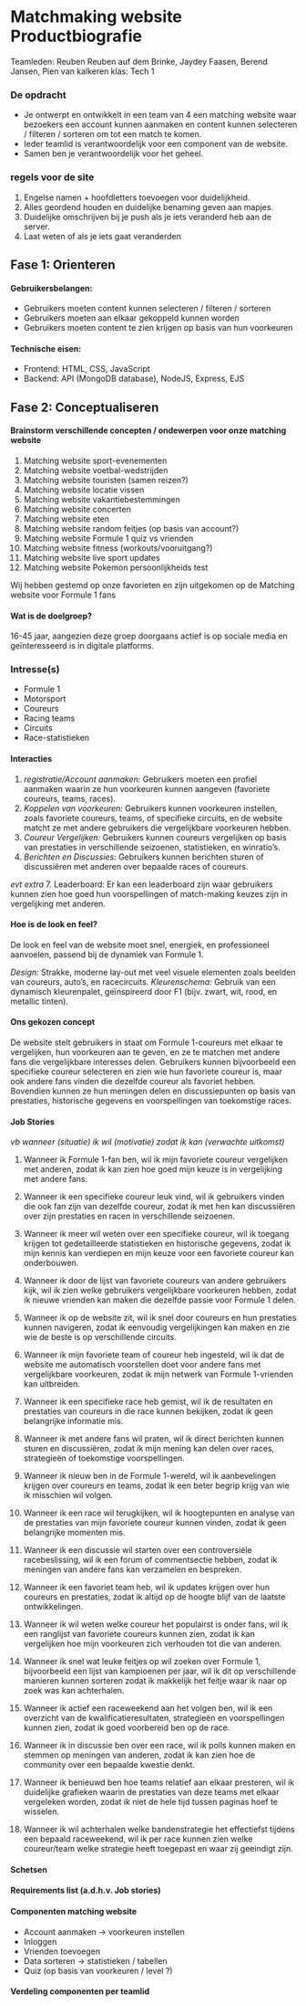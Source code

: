 # Matchmaking website Productbiografie 
Teamleden: Reuben Reuben auf dem Brinke, Jaydey Faasen, Berend Jansen, Pien van kalkeren
klas: Tech 1 


### De opdracht
- Je ontwerpt en ontwikkelt in een team van 4 een matching website waar bezoekers een account kunnen aanmaken en content kunnen selecteren / filteren / sorteren om tot een match te komen.
- Ieder teamlid is verantwoordelijk voor een component van de website.
- Samen ben je verantwoordelijk voor het geheel.

### regels voor de site
1. Engelse namen + hoofdletters toevoegen voor duidelijkheid.
2. Alles geordend houden en duidelijke benaming geven aan mapjes.
3. Duidelijke omschrijven bij je push als je iets veranderd heb aan de server.
4. Laat weten of als je iets gaat veranderden


## Fase 1: Orienteren


#### Gebruikersbelangen:

- Gebruikers moeten content kunnen selecteren / filteren / sorteren
- Gebruikers moeten aan elkaar gekoppeld kunnen worden
- Gebruikers moeten content te zien krijgen op basis van hun voorkeuren

#### Technische eisen:
- Frontend: HTML, CSS, JavaScript
- Backend: API (MongoDB database), NodeJS, Express, EJS



## Fase 2: Conceptualiseren


#### Brainstorm verschillende concepten / ondewerpen voor onze matching website 
1. Matching website sport-evenementen
2. Matching website voetbal-wedstrijden
3. Matching website touristen (samen reizen?)
4. Matching website locatie vissen
5. Matching website vakantiebestemmingen
6. Matching website concerten
7. Matching website eten
8. Matching website random feitjes (op basis van account?)
9. Matching website Formule 1 quiz vs vrienden
10. Matching website fitness (workouts/vooruitgang?)
11. Matching website live sport updates
12. Matching website Pokemon persoonlijkheids test

Wij hebben gestemd op onze favorieten en zijn uitgekomen op de Matching website voor Formule 1 fans

#### Wat is de doelgroep?
16-45 jaar, aangezien deze groep doorgaans actief is op sociale media en geïnteresseerd is in digitale platforms.

### Intresse(s)
- Formule 1
- Motorsport
- Coureurs
- Racing teams
- Circuits
- Race-statistieken

#### Interacties
1. *registratie/Account aanmaken:* Gebruikers moeten een profiel aanmaken waarin ze hun voorkeuren kunnen aangeven (favoriete coureurs, teams, races).
2. *Koppelen van voorkeuren:* Gebruikers kunnen voorkeuren instellen, zoals favoriete coureurs, teams, of specifieke circuits, en de website matcht ze met andere gebruikers die vergelijkbare voorkeuren hebben.
3. *Coureur Vergelijken:* Gebruikers kunnen coureurs vergelijken op basis van prestaties in verschillende seizoenen, statistieken, en winratio’s.
4. *Berichten en Discussies:* Gebruikers kunnen berichten sturen of discussiëren met anderen over bepaalde races of coureurs.

*evt extra*
7. Leaderboard: Er kan een leaderboard zijn waar gebruikers kunnen zien hoe goed hun voorspellingen of match-making keuzes zijn in vergelijking met anderen.

#### Hoe is de look en feel?
De look en feel van de website moet snel, energiek, en professioneel aanvoelen, passend bij de dynamiek van Formule 1.

*Design:* Strakke, moderne lay-out met veel visuele elementen zoals beelden van coureurs, auto’s, en racecircuits.
*Kleurenschema:* Gebruik van een dynamisch kleurenpalet, geïnspireerd door F1 (bijv. zwart, wit, rood, en metallic tinten).

#### Ons gekozen concept
De website stelt gebruikers in staat om Formule 1-coureurs met elkaar te vergelijken, hun voorkeuren aan te geven, en ze te matchen met andere fans die vergelijkbare interesses delen. Gebruikers kunnen bijvoorbeeld een specifieke coureur selecteren en zien wie hun favoriete coureur is, maar ook andere fans vinden die dezelfde coureur als favoriet hebben. Bovendien kunnen ze hun meningen delen en discussiepunten op basis van prestaties, historische gegevens en voorspellingen van toekomstige races.

#### Job Stories
*vb wanneer (situatie) ik wil (motivatie) zodat ik kan (verwachte uitkomst)*

1. Wanneer ik Formule 1-fan ben, wil ik mijn favoriete coureur vergelijken met anderen, zodat ik kan zien hoe goed mijn keuze is in vergelijking met andere fans.

2. Wanneer ik een specifieke coureur leuk vind, wil ik gebruikers vinden die ook fan zijn van dezelfde coureur, zodat ik met hen kan discussiëren over zijn prestaties en racen in verschillende seizoenen.

3. Wanneer ik meer wil weten over een specifieke coureur, wil ik toegang krijgen tot gedetailleerde statistieken en historische gegevens, zodat ik mijn kennis kan verdiepen en mijn keuze voor een favoriete coureur kan onderbouwen.

4. Wanneer ik door de lijst van favoriete coureurs van andere gebruikers kijk, wil ik zien welke gebruikers vergelijkbare voorkeuren hebben, zodat ik nieuwe vrienden kan maken die dezelfde passie voor Formule 1 delen.

5. Wanneer ik op de website zit, wil ik snel door coureurs en hun prestaties kunnen navigeren, zodat ik eenvoudig vergelijkingen kan maken en zie wie de beste is op verschillende circuits.

6. Wanneer ik mijn favoriete team of coureur heb ingesteld, wil ik dat de website me automatisch voorstellen doet voor andere fans met vergelijkbare voorkeuren, zodat ik mijn netwerk van Formule 1-vrienden kan uitbreiden.

7. Wanneer ik een specifieke race heb gemist, wil ik de resultaten en prestaties van coureurs in die race kunnen bekijken, zodat ik geen belangrijke informatie mis.

8. Wanneer ik met andere fans wil praten, wil ik direct berichten kunnen sturen en discussiëren, zodat ik mijn mening kan delen over races, strategieën of toekomstige voorspellingen.

9. Wanneer ik nieuw ben in de Formule 1-wereld, wil ik aanbevelingen krijgen over coureurs en teams, zodat ik een beter begrip krijg van wie ik misschien wil volgen.

10. Wanneer ik een race wil terugkijken, wil ik hoogtepunten en analyse van de prestaties van mijn favoriete coureur kunnen vinden, zodat ik geen belangrijke momenten mis.

11. Wanneer ik een discussie wil starten over een controversiële racebeslissing, wil ik een forum of commentsectie hebben, zodat ik meningen van andere fans kan verzamelen en bespreken.

12. Wanneer ik een favoriet team heb, wil ik updates krijgen over hun coureurs en prestaties, zodat ik altijd op de hoogte blijf van de laatste ontwikkelingen.

13. Wanneer ik wil weten welke coureur het populairst is onder fans, wil ik een ranglijst van favoriete coureurs kunnen zien, zodat ik kan vergelijken hoe mijn voorkeuren zich verhouden tot die van anderen.

14. Wanneer ik snel wat leuke feitjes op wil zoeken over Formule 1, bijvoorbeeld een lijst van kampioenen per jaar, wil ik dit op verschillende manieren kunnen sorteren zodat ik makkelijk het feitje waar ik naar op zoek was kan achterhalen.

15. Wanneer ik actief een raceweekend aan het volgen ben, wil ik een overzicht van de kwalificatieresultaten, strategieën en voorspellingen kunnen zien, zodat ik goed voorbereid ben op de race.

16. Wanneer ik in discussie ben over een race, wil ik polls kunnen maken en stemmen op meningen van anderen, zodat ik kan zien hoe de community over een bepaalde kwestie denkt.

17. Wanneer ik benieuwd ben hoe teams relatief aan elkaar presteren, wil ik duidelijke grafieken waarin de prestaties van deze teams met elkaar vergeleken worden, zodat ik niet de hele tijd tussen paginas hoef te wisselen.

18. Wanneer ik wil achterhalen welke bandenstrategie het effectiefst tijdens een bepaald raceweekend, wil ik per race kunnen zien welke coureur/team welke strategie heeft toegepast en waar zij geeindigt zijn.
    
#### Schetsen


#### Requirements list (a.d.h.v. Job stories)

#### Componenten matching website
- Account aanmaken -> voorkeuren instellen
- Inloggen
- Vrienden toevoegen
- Data sorteren -> statistieken / tabellen
- Quiz (op basis van voorkeuren / level ?)

#### Verdeling componenten per teamlid




